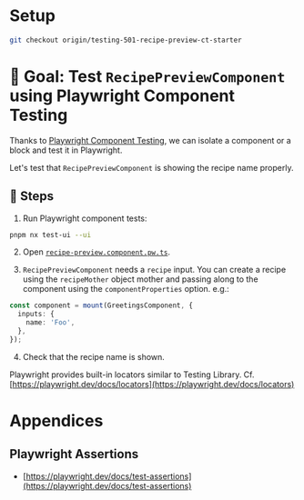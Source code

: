 # Setup

```sh
git checkout origin/testing-501-recipe-preview-ct-starter
```

# 🎯 Goal: Test `RecipePreviewComponent` using Playwright Component Testing

Thanks to [Playwright Component Testing](https://playwright.dev/docs/test-components), we can isolate a component or a block and test it in Playwright.

Let's test that `RecipePreviewComponent` is showing the recipe name properly.

## 📝 Steps

1. Run Playwright component tests:

```sh
pnpm nx test-ui --ui
```

2. Open [`recipe-preview.component.pw.ts`](../apps/whiskmate/src/app/recipe/recipe-preview.component.pw.ts).

3. `RecipePreviewComponent` needs a `recipe` input. You can create a recipe using the `recipeMother` object mother and passing along to the component using the `componentProperties` option. e.g.:

```ts
const component = mount(GreetingsComponent, {
  inputs: {
    name: 'Foo',
  },
});
```

4. Check that the recipe name is shown.

Playwright provides built-in locators similar to Testing Library. Cf. [https://playwright.dev/docs/locators](https://playwright.dev/docs/locators)

# Appendices

## Playwright Assertions

- [https://playwright.dev/docs/test-assertions](https://playwright.dev/docs/test-assertions)
